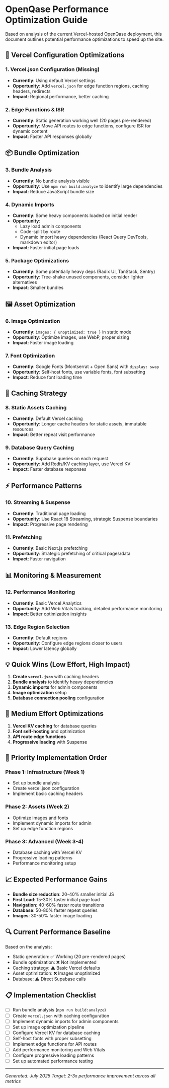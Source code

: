 # OpenQase Performance Optimization Guide

Based on analysis of the current Vercel-hosted OpenQase deployment, this document outlines potential performance optimizations to speed up the site.

## 🚀 **Vercel Configuration Optimizations**

### **1. Vercel.json Configuration (Missing)**
- **Currently**: Using default Vercel settings
- **Opportunity**: Add `vercel.json` for edge function regions, caching headers, redirects
- **Impact**: Regional performance, better caching

### **2. Edge Functions & ISR**
- **Currently**: Static generation working well (20 pages pre-rendered)
- **Opportunity**: Move API routes to edge functions, configure ISR for dynamic content
- **Impact**: Faster API responses globally

## 📦 **Bundle Optimization**

### **3. Bundle Analysis**
- **Currently**: No bundle analysis visible
- **Opportunity**: Use `npm run build:analyze` to identify large dependencies
- **Impact**: Reduce JavaScript bundle size

### **4. Dynamic Imports**
- **Currently**: Some heavy components loaded on initial render
- **Opportunity**: 
  - Lazy load admin components
  - Code-split by route
  - Dynamic import heavy dependencies (React Query DevTools, markdown editor)
- **Impact**: Faster initial page loads

### **5. Package Optimizations**
- **Currently**: Some potentially heavy deps (Radix UI, TanStack, Sentry)
- **Opportunity**: Tree-shake unused components, consider lighter alternatives
- **Impact**: Smaller bundles

## 🖼️ **Asset Optimization**

### **6. Image Optimization**
- **Currently**: `images: { unoptimized: true }` in static mode
- **Opportunity**: Optimize images, use WebP, proper sizing
- **Impact**: Faster image loading

### **7. Font Optimization**
- **Currently**: Google Fonts (Montserrat + Open Sans) with `display: swap`
- **Opportunity**: Self-host fonts, use variable fonts, font subsetting
- **Impact**: Reduce font loading time

## 💾 **Caching Strategy**

### **8. Static Assets Caching**
- **Currently**: Default Vercel caching
- **Opportunity**: Longer cache headers for static assets, immutable resources
- **Impact**: Better repeat visit performance

### **9. Database Query Caching**
- **Currently**: Supabase queries on each request
- **Opportunity**: Add Redis/KV caching layer, use Vercel KV
- **Impact**: Faster database responses

## ⚡ **Performance Patterns**

### **10. Streaming & Suspense**
- **Currently**: Traditional page loading
- **Opportunity**: Use React 18 Streaming, strategic Suspense boundaries
- **Impact**: Progressive page rendering

### **11. Prefetching**
- **Currently**: Basic Next.js prefetching
- **Opportunity**: Strategic prefetching of critical pages/data
- **Impact**: Faster navigation

## 📊 **Monitoring & Measurement**

### **12. Performance Monitoring**
- **Currently**: Basic Vercel Analytics
- **Opportunity**: Add Web Vitals tracking, detailed performance monitoring
- **Impact**: Better optimization insights

### **13. Edge Region Selection**
- **Currently**: Default regions
- **Opportunity**: Configure edge regions closer to users
- **Impact**: Lower latency globally

## 💡 **Quick Wins (Low Effort, High Impact)**

1. **Create `vercel.json`** with caching headers
2. **Bundle analysis** to identify heavy dependencies
3. **Dynamic imports** for admin components
4. **Image optimization** setup
5. **Database connection pooling** configuration

## 🔧 **Medium Effort Optimizations**

1. **Vercel KV caching** for database queries
2. **Font self-hosting** and optimization
3. **API route edge functions**
4. **Progressive loading** with Suspense

## 🎯 **Priority Implementation Order**

### Phase 1: Infrastructure (Week 1)
- Set up bundle analysis
- Create vercel.json configuration
- Implement basic caching headers

### Phase 2: Assets (Week 2)
- Optimize images and fonts
- Implement dynamic imports for admin
- Set up edge function regions

### Phase 3: Advanced (Week 3-4)
- Database caching with Vercel KV
- Progressive loading patterns
- Performance monitoring setup

## 📈 **Expected Performance Gains**

- **Bundle size reduction**: 20-40% smaller initial JS
- **First Load**: 15-30% faster initial page load
- **Navigation**: 40-60% faster route transitions
- **Database**: 50-80% faster repeat queries
- **Images**: 30-50% faster image loading

## 🔍 **Current Performance Baseline**

Based on the analysis:
- Static generation: ✅ Working (20 pre-rendered pages)
- Bundle optimization: ❌ Not implemented
- Caching strategy: ⚠️ Basic Vercel defaults
- Asset optimization: ❌ Images unoptimized
- Database: ⚠️ Direct Supabase calls

## 📋 **Implementation Checklist**

- [ ] Run bundle analysis (`npm run build:analyze`)
- [ ] Create `vercel.json` with caching configuration
- [ ] Implement dynamic imports for admin components
- [ ] Set up image optimization pipeline
- [ ] Configure Vercel KV for database caching
- [ ] Self-host fonts with proper subsetting
- [ ] Implement edge functions for API routes
- [ ] Add performance monitoring and Web Vitals
- [ ] Configure progressive loading patterns
- [ ] Set up automated performance testing

---

*Generated: July 2025*
*Target: 2-3x performance improvement across all metrics*
